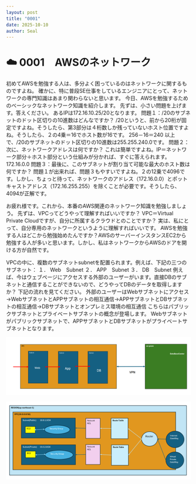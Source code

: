 ```yaml
---
layout: post
title: "0001"
date: 2025-10-10
author: Seal
---
```


# ☁️ 0001　AWSのネットワーク


初めてAWSを勉強する人は、多分よく困っているのはネットワークに関するものですよね。
確かに、特に普段SE仕事をしているエンジニアにとって、ネットワークの専門知識はあまり関わらないと思います。
今日、AWSを勉強するためのベーシックなネットワーク知識を紹介します。
先ずは、小さい問題を上げます。答えください。
あるIPは172.16.10.25/20となります。
問題１：/20のサブネットのドット区切りの10進数はどんなですか？
/20というと、前から20桁が固定ですよね。そうしたら、第3部分は４桁数しか残っていないホスト位置ですよね。そうしたら、２の4乗＝16でホスト数が16です。
256－16＝240
以上で、/20のサブネットのドット区切りの10進数は255.255.240.0です。
問題２：次に、ネットワークアドレスは何ですか？
これは簡単ですよね。IP＝ネットワーク部分＋ホスト部分という仕組みが分かれば、すぐに答えられます。172.16.0.0
問題３：最後に、このサブネットが割り当て可能な最大のホスト数は何ですか？
問題１が出来れば、問題３もやすいですよね。２の12乗で4096です。しかし、ちょっと待って、ネットワークのアドレス（172.16.0.0）とポットキャストアドレス（172.16.255.255）を除くことが必要です。そうしたら、4094が正解です。

お疲れ様です。これから、本番のAWS関連のネットワーク知識を勉強しましょう。
先ずは、VPCってどうやって理解すればいいですか？
VPC＝Virtual Private Cloudですが、自分に所属するクラウドとのことですか？
実は、私にとって、自分専用のネットワークというように理解すればいいです。
AWSを勉強する人はどこから勉強始めたんですか？AWSのサーバーインスタンスEC2から勉強する人が多いと思います。しかし、私はネットワークからAWSのドアを開ける方が自然です。

VPCの中に、複数のサブネットsubnetを配置られます。例えば、下記の三つのサブネット：
１．	Web　Subnet
２．	APP　Subnet
３．	DB　Subnet
例えば、今はウェブページにアクセスする外部のユーザーがいます。直接DBのサブネットと通信することができないので、どうやってDBのデータを取得しますか？
下記の流れを見てください。
外部のユーザーはWebサブネットにアクセス→WebサブネットとAPPサブネットの相互通信→APPサブネットとDBサブネットの相互通信→DBサブネットとオンプレミス環境の相互通信
こちらはパブリックサブネットとプライベートサブネットの概念が登場します。
Webサブネットがパブリックサブネットで、APPサブネットとDBサブネットがプライベートサブネットとなります。

![ネットワーク図]( /assets/images/0001-1.png )

![サブネット通信フロー]( /assets/images/0001-2.png )





